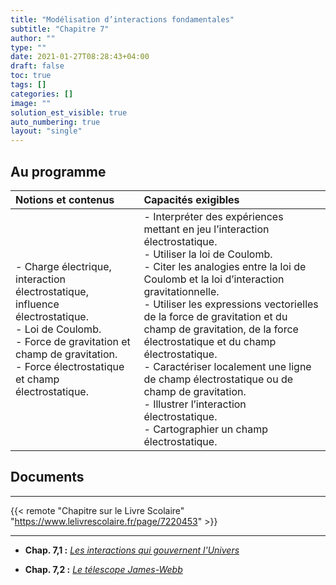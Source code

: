 ```yaml
---
title: "Modélisation d’interactions fondamentales"
subtitle: "Chapitre 7"
author: ""
type: ""
date: 2021-01-27T08:28:43+04:00
draft: false
toc: true
tags: []
categories: []
image: ""
solution_est_visible: true
auto_numbering: true
layout: "single"
---
```


## Au programme

| Notions et contenus | Capacités exigibles |
|:----|:----|
| - Charge électrique, interaction électrostatique, influence électrostatique.<br />- Loi de Coulomb.<br />- Force de gravitation et champ de gravitation.<br />- Force électrostatique et champ électrostatique.  | - Interpréter des expériences mettant en jeu l’interaction électrostatique.<br />- Utiliser la loi de Coulomb.<br />- Citer les analogies entre la loi de Coulomb et la loi d’interaction gravitationnelle.<br />- Utiliser les expressions vectorielles de la force de gravitation et du champ de gravitation, de la force électrostatique et du champ électrostatique.<br />- Caractériser localement une ligne de champ électrostatique ou de champ de gravitation.<br />- Illustrer l’interaction électrostatique.<br />- Cartographier un champ électrostatique. |


## Documents

----

{{< remote "Chapitre sur le Livre Scolaire" "https://www.lelivrescolaire.fr/page/7220453" >}}

----

- **Chap. 7,1 :** [*Les interactions qui gouvernent l'Univers*](1-interactions-qui-gouvernent-le-monde)

- **Chap. 7,2 :** [*Le télescope James-Webb*](2-telescope-james-webb)